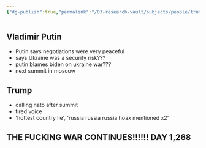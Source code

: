 ```yaml
---
{"dg-publish":true,"permalink":"/03-research-vault/subjects/people/trump/trump-putin-summit/","tags":["trump","summit"],"created":"2025-08-15T14:38:33.377-04:00","updated":"2025-08-15T19:12:28.652-04:00"}
---
```


## Vladimir Putin
- Putin says negotiations were very peaceful
- says Ukraine was a security risk???
- putin blames biden on ukraine war???
- next summit in moscow

## Trump
- calling nato after summit
- tired voice 
- 'hottest country lie', 'russia russia russia hoax mentioned x2'

## THE FUCKING WAR CONTINUES!!!!!! DAY 1,268